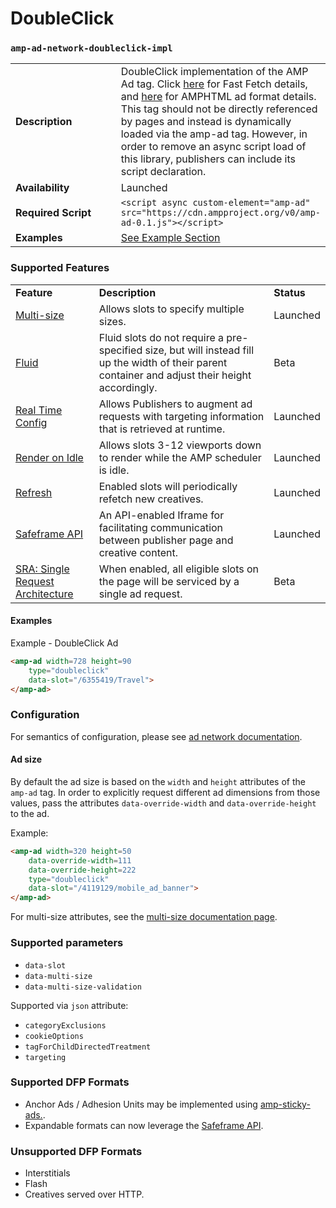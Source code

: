 <!---
Copyright 2016 The AMP HTML Authors. All Rights Reserved.

Licensed under the Apache License, Version 2.0 (the "License");
you may not use this file except in compliance with the License.
You may obtain a copy of the License at

      http://www.apache.org/licenses/LICENSE-2.0

Unless required by applicable law or agreed to in writing, software
distributed under the License is distributed on an "AS-IS" BASIS,
WITHOUT WARRANTIES OR CONDITIONS OF ANY KIND, either express or implied.
See the License for the specific language governing permissions and
limitations under the License.
-->

# DoubleClick

### <a name="amp-ad-network-doubleclick-impl"></a> `amp-ad-network-doubleclick-impl`

<table>
  <tr>
    <td width="40%"><strong>Description</strong></td>
    <td>DoubleClick implementation of the AMP Ad tag.  Click <a href="/extensions/amp-a4a/amp-a4a-internal.md">here</a>
    for Fast Fetch details, and <a href="/extensions/amp-a4a/amp-a4a-format.md">here</a>
    for AMPHTML ad format details. This tag should
    not be directly referenced by pages and instead is dynamically loaded
    via the amp-ad tag.  However, in order to remove an async script load
    of this library, publishers can include its script declaration.</td>
  </tr>
  <tr>
    <td width="40%"><strong>Availability</strong></td>
    <td>Launched</td>
  </tr>
  <tr>
    <td width="40%"><strong>Required Script</strong></td>
    <td><code>&lt;script async custom-element="amp-ad" src="https://cdn.ampproject.org/v0/amp-ad-0.1.js">&lt;/script></code></td>
  </tr>
  <tr>
    <td width="40%"><strong>Examples</strong></td>
    <td><a href="#examples">See Example Section</a></td>
  </tr>
</table>

### Supported Features

<table>
  <tr>
    <td><strong>Feature</strong></td>
    <td><strong>Description</strong></td>
    <td><strong>Status</strong></td>
  </tr>
  <tr>
    <td><a href="multi-size.md">Multi-size</a></td>
    <td>Allows slots to specify multiple sizes.</td>
    <td>Launched</td>
  </tr>
  <tr>
    <td><a href="fluid.md">Fluid</a></td>
    <td>Fluid slots do not require a pre-specified size, but will instead fill up the width of their parent container and adjust their height accordingly.</td>
    <td>Beta</td>
  </tr>
  <tr>
    <td><a href="doubleclick-rtc.md">Real Time Config</a></td>
    <td>Allows Publishers to augment ad requests with targeting information that is retrieved at runtime.</td>
    <td>Launched</td>
  </tr>
  <tr>
    <td><a href="render-on-idle.md">Render on Idle</a></td>
    <td>Allows slots 3-12 viewports down to render while the AMP scheduler is idle.</td>
    <td>Launched</td>
  </tr>
  <tr>
    <td><a href="refresh.md">Refresh</a></td>
    <td>Enabled slots will periodically refetch new creatives.</td>
    <td>Launched</td>
  </tr>
  <tr>
    <td><a href="safeframe.md">Safeframe API</a></td>
    <td>An API-enabled Iframe for facilitating communication between publisher page and creative content.</td>
    <td>Launched</td>
  </tr>
  <tr>
    <td><a href="sra.md">SRA: Single Request Architecture</a></td>
    <td>When enabled, all eligible slots on the page will be serviced by a single ad request.</td>
    <td>Beta</td>
  </tr>
</table>

#### Examples
Example - DoubleClick Ad
```html
<amp-ad width=728 height=90
    type="doubleclick"
    data-slot="/6355419/Travel">
</amp-ad>
```
### Configuration

For semantics of configuration, please see [ad network documentation](https://developers.google.com/doubleclick-gpt/reference).


#### Ad size

By default the ad size is based on the `width` and `height` attributes of the `amp-ad` tag. In order to explicitly request different ad dimensions from those values, pass the attributes `data-override-width` and `data-override-height` to the ad.

Example:

```html
<amp-ad width=320 height=50
    data-override-width=111
    data-override-height=222
    type="doubleclick"
    data-slot="/4119129/mobile_ad_banner">
</amp-ad>
```

For multi-size attributes, see the <a href="multi-size.md">multi-size documentation page</a>.

### Supported parameters

- `data-slot`
- `data-multi-size`
- `data-multi-size-validation`

Supported via `json` attribute:

- `categoryExclusions`
- `cookieOptions`
- `tagForChildDirectedTreatment`
- `targeting`

### Supported DFP Formats
- Anchor Ads / Adhesion Units may be implemented using <a href="../../extensions/amp-ad-sticky-ad/amp-sticky-ad.md">amp-sticky-ads.</a>.
- Expandable formats can now leverage the <a href="safeframe.md">Safeframe API</a>.

### Unsupported DFP Formats
- Interstitials
- Flash
- Creatives served over HTTP.
